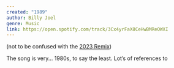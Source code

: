 ```yaml
---
created: "1989"
author: Billy Joel
genre: Music
link: https://open.spotify.com/track/3Cx4yrFaX8CeHwBMReOWXI
---
```

(not to be confused with the [2023 Remix](https://open.spotify.com/track/60glT2wsoSHV3B8yCRSB8v))

The song is very... 1980s, to say the least. Lot’s of references to 